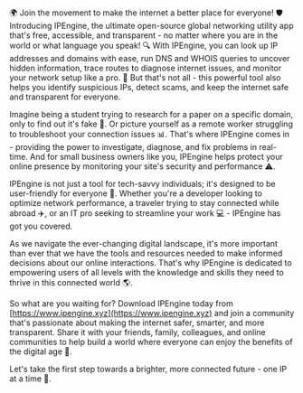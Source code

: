 🌍 Join the movement to make the internet a better place for everyone! 🛡️ Introducing IPEngine, the ultimate open-source global networking utility app that's free, accessible, and transparent - no matter where you are in the world or what language you speak! 🔍 With IPEngine, you can look up IP addresses and domains with ease, run DNS and WHOIS queries to uncover hidden information, trace routes to diagnose internet issues, and monitor your network setup like a pro. 📡 But that's not all - this powerful tool also helps you identify suspicious IPs, detect scams, and keep the internet safe and transparent for everyone.

Imagine being a student trying to research for a paper on a specific domain, only to find out it's fake 🤔. Or picture yourself as a remote worker struggling to troubleshoot your connection issues 📊. That's where IPEngine comes in - providing the power to investigate, diagnose, and fix problems in real-time. And for small business owners like you, IPEngine helps protect your online presence by monitoring your site's security and performance ⚠️.

IPEngine is not just a tool for tech-savvy individuals; it's designed to be user-friendly for everyone 🤝. Whether you're a developer looking to optimize network performance, a traveler trying to stay connected while abroad ✈️, or an IT pro seeking to streamline your work 💻 - IPEngine has got you covered.

As we navigate the ever-changing digital landscape, it's more important than ever that we have the tools and resources needed to make informed decisions about our online interactions. That's why IPEngine is dedicated to empowering users of all levels with the knowledge and skills they need to thrive in this connected world 🌎.

So what are you waiting for? Download IPEngine today from [https://www.ipengine.xyz](https://www.ipengine.xyz) and join a community that's passionate about making the internet safer, smarter, and more transparent. Share it with your friends, family, colleagues, and online communities to help build a world where everyone can enjoy the benefits of the digital age 🌟.

Let's take the first step towards a brighter, more connected future - one IP at a time 💪.